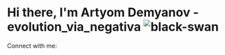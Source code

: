 # Hi there, I'm Artyom Demyanov - **evolution_via_negativa** ![black-swan](https://github.com/evolution-via-negativa/profile/assets/110254101/6d510437-1e15-4073-88cb-0f49c4bd5ded)

Connect with me: 
